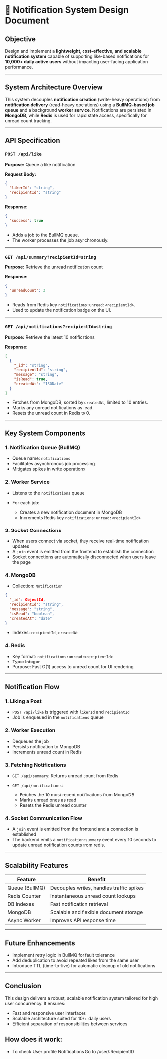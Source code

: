 # 📄 Notification System Design Document

## Objective

Design and implement a **lightweight, cost-effective, and scalable notification system** capable of supporting like-based notifications for **10,000+ daily active users** without impacting user-facing application performance.

---

## System Architecture Overview

This system decouples **notification creation** (write-heavy operations) from **notification delivery** (read-heavy operations) using a **BullMQ-based job queue** and a background **worker service**. Notifications are persisted in **MongoDB**, while **Redis** is used for rapid state access, specifically for unread count tracking.

---

## API Specification

### `POST /api/like`

**Purpose:** Queue a like notification

**Request Body:**

```json
{
  "likerId": "string",
  "recipientId": "string"
}
```

**Response:**

```json
{
  "success": true
}
```

* Adds a job to the BullMQ queue.
* The worker processes the job asynchronously.

---

### `GET /api/summary?recipientId=string`

**Purpose:** Retrieve the unread notification count

**Response:**

```json
{
  "unreadCount": 3
}
```

* Reads from Redis key `notifications:unread:<recipientId>`.
* Used to update the notification badge on the UI.

---

### `GET /api/notifications?recipientId=string`

**Purpose:** Retrieve the latest 10 notifications

**Response:**

```json
[
  {
    "_id": "string",
    "recipientId": "string",
    "message": "string",
    "isRead": true,
    "createdAt": "ISODate"
  }
]
```

* Fetches from MongoDB, sorted by `createdAt`, limited to 10 entries.
* Marks any unread notifications as read.
* Resets the unread count in Redis to 0.

---

## Key System Components

### 1. **Notification Queue (BullMQ)**

* Queue name: `notifications`
* Facilitates asynchronous job processing
* Mitigates spikes in write operations

### 2. **Worker Service**

* Listens to the `notifications` queue
* For each job:

  * Creates a new notification document in MongoDB
  * Increments Redis key `notifications:unread:<recipientId>`

### 3. **Socket Connections**
* When users connect via socket, they receive real-time notification updates
* A `join` event is emitted from the frontend to establish the connection
* Socket connections are automatically disconnected when users leave the page

### 4. **MongoDB**

* Collection: `Notification`

```json
{
  "_id": ObjectId,
  "recipientId": "string",
  "message": "string",
  "isRead": "boolean",
  "createdAt": "date"
}
```

* Indexes: `recipientId`, `createdAt`

### 4. **Redis**

* Key format: `notifications:unread:<recipientId>`
* Type: Integer
* Purpose: Fast O(1) access to unread count for UI rendering

---

## Notification Flow

### 1. Liking a Post

* `POST /api/like` is triggered with `likerId` and `recipientId`
* Job is enqueued in the `notifications` queue

### 2. Worker Execution

* Dequeues the job
* Persists notification to MongoDB
* Increments unread count in Redis

### 3. Fetching Notifications

* `GET /api/summary`: Returns unread count from Redis
* `GET /api/notifications`:

  * Fetches the 10 most recent notifications from MongoDB
  * Marks unread ones as read
  * Resets the Redis unread counter


### 4. **Socket Communication Flow**
* A `join` event is emitted from the frontend and a connection is established
* The backend emits a `notification:summary` event every 10 seconds to update unread notification counts from redis.

---

## Scalability Features

| Feature           | Benefit                                  |
| ----------------- | ---------------------------------------- |
| Queue (BullMQ) | Decouples writes, handles traffic spikes |
| Redis Counter  | Instantaneous unread count lookups       |
| DB Indexes     | Fast notification retrieval              |
| MongoDB         | Scalable and flexible document storage   |
| Async Worker   | Improves API response time               |

---

## Future Enhancements

* Implement retry logic in BullMQ for fault tolerance
* Add deduplication to avoid repeated likes from the same user
* Introduce TTL (time-to-live) for automatic cleanup of old notifications

---

## Conclusion

This design delivers a robust, scalable notification system tailored for high user concurrency. It ensures:

* Fast and responsive user interfaces
* Scalable architecture suited for 10k+ daily users
* Efficient separation of responsibilities between services



## How does it work:

* To check User profile Notifications  Go to /user/:RecipientID
